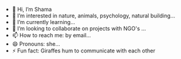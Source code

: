- 👋 Hi, I’m Shama
- 👀 I’m interested in nature, animals, psychology, natural building...
- 🌱 I’m currently learning...
- 💞️ I’m looking to collaborate on projects with NGO's ...
- 📫 How to reach me: by email...
- 😄 Pronouns: she...
- ⚡ Fun fact: Giraffes hum to communicate with each other
